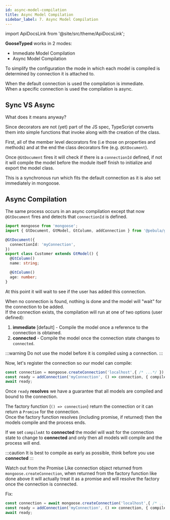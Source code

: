 ```yaml
---
id: async-model-compilation
title: Async Model Compilation
sidebar_label: 7. Async Model Compilation
---
```

import ApiDocsLink from '@site/src/theme/ApiDocsLink';

**GooseTyped** works in 2 modes:

- Immediate Model Compilation
- Async Model Compilation

To simplify the configuration the mode in which each model is compiled is determined by connection it is attached to.

When the default connection is used the compilation is immediate.  
When a specific connection is used the compilation is async.

## Sync VS Async

What does it means anyway?

Since decorators are not (yet) part of the JS spec, TypeScript converts them into simple functions that
invoke along with the creation of the class.

First, all of the member level decorators fire (i.e those on properties and methods) and at the end the class decorators
fire (e.g. `@GtDocument`).

Once `@GtDocument` fires it will check if there is a `connectionId` defined, if not it will compile the model before the module itself finish to initialize and export the model class.

This is a synchronous run which fits the default connection as it is also set immediately in mongoose.

## Async Compilation

The same process occurs in an async compilation except that now `@GtDocument` fires and detects that `connectionId` is defined.

```ts
import mongoose from 'mongoose';
import { GtDocument, GtModel, GtColumn, addConnection } from '@pebula/goosetyped';

@GtDocument({
  connectionId: 'myConnection',
})
export class Customer extends GtModel() {
  @GtColumn()
  name: string;

  @GtColumn()
  age: number;
}
```

At this point it will wait to see if the user has added this connection.

When no connection is found, nothing is done and the model will "wait" for the connection to be added.  
If the connection exists, the compilation will run at one of two options (user defined):

1. **immediate** [default] - Compile the model once a reference to the connection is obtained.
2. **connected** - Compile the model once the connection state changes to `connected`.

:::warning
Do not use the model before it is compiled using a connection.
:::

Now, let's register the connection so our model can compile:

```typescript
const connection = mongoose.createConnection('localhost',{ /* ...*/ });
const ready = addConnection('myConnection', () => connection, { compileAt: 'immediate' });
await ready;
```

Once `ready` **resolves** we have a guarantee that all models are compiled and bound to the connection.

The factory function (`() => connection`) return the connection or it can return a `Promise` for the connection.  
Once the factory function resolves (including promise, if returned) then the models compile and the process ends.

If we set `compileAt` to **connected** the model will wait for the connection state to change to **connected** and only then
all models will compile and the process will end.

:::caution
It is best to compile as early as possible, think before you use **connected**
:::

Watch out from the Promise Like connection object returned from `mongoose.createConnection`, when returned from the factory
function like done above it will actually treat it as a promise and will resolve the factory once the connection is connected.

Fix:

```typescript
const connection = await mongoose.createConnection('localhost',{ /* ...*/ });
const ready = addConnection('myConnection', () => connection, { compileAt: 'immediate' });
await ready;
```

 <ApiDocsLink type="interface" symbol="GtConnectOptions"></ApiDocsLink>